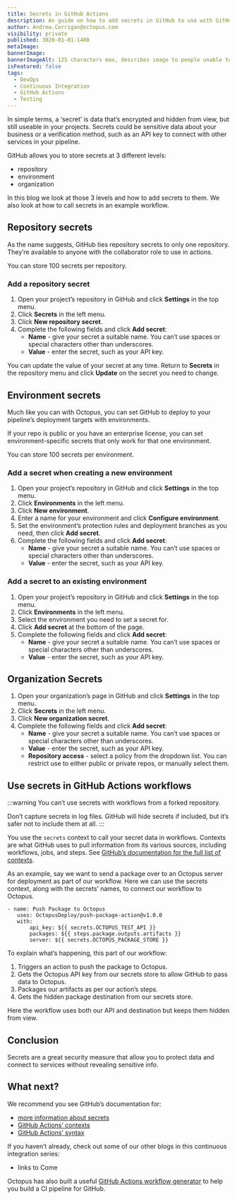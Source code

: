 ```yaml
---
title: Secrets in GitHub Actions
description: An guide on how to add secrets in GitHub to use with GitHub Actions, plus how to call them in workflows.
author: Andrew.Corrigan@octopus.com
visibility: private
published: 3020-01-01-1400
metaImage: 
bannerImage: 
bannerImageAlt: 125 characters max, describes image to people unable to see it.
isFeatured: false
tags:
  - DevOps
  - Continuous Integration
  - GitHub Actions
  - Testing
---
```


In simple terms, a ‘secret’ is data that’s encrypted and hidden from view, but still useable in your projects. Secrets could be sensitive data about your business or a verification method, such as an API key to connect with other services in your pipeline.

GitHub allows you to store secrets at 3 different levels:

- repository
- environment
- organization

In this blog we look at those 3 levels and how to add secrets to them. We also look at how to call secrets in an example workflow.

## Repository secrets

As the name suggests, GitHub ties repository secrets to only one repository. They’re available to anyone with the collaborator role to use in actions.

You can store 100 secrets per repository.

### Add a repository secret

1. Open your project’s repository in GitHub and click **Settings** in the top menu.
1. Click **Secrets** in the left menu.
1. Click **New repository secret**.
1. Complete the following fields and click **Add secret**:
   - **Name** - give your secret a suitable name. You can’t use spaces or special characters other than underscores.
   - **Value** - enter the secret, such as your API key.

You can update the value of your secret at any time. Return to **Secrets** in the repository menu and click **Update** on the secret you need to change.

## Environment secrets

Much like you can with Octopus, you can set GitHub to deploy to your pipeline’s deployment targets with environments.

If your repo is public or you have an enterprise license, you can set environment-specific secrets that only work for that one environment.

You can store 100 secrets per environment.

### Add a secret when creating a new environment

1. Open your project’s repository in GitHub and click **Settings** in the top menu.
1. Click **Environments** in the left menu.
1. Click **New environment**.
1. Enter a name for your environment and click **Configure environment**.
1. Set the environment’s protection rules and deployment branches as you need, then click **Add secret**.
1. Complete the following fields and click **Add secret**:
   - **Name** - give your secret a suitable name. You can’t use spaces or special characters other than underscores.
   - **Value** - enter the secret, such as your API key.

### Add a secret to an existing environment

1. Open your project’s repository in GitHub and click **Settings** in the top menu.
1. Click **Environments** in the left menu.
1. Select the environment you need to set a secret for.
1. Click **Add secret** at the bottom of the page.
1. Complete the following fields and click **Add secret**:
   - **Name** - give your secret a suitable name. You can’t use spaces or special characters other than underscores.
   - **Value** - enter the secret, such as your API key.

## Organization Secrets

1. Open your organization’s page in GitHub and click **Settings** in the top menu.
1. Click **Secrets** in the left menu.
1. Click **New organization secret**.
1. Complete the following fields and click **Add secret**:
   - **Name** - give your secret a suitable name. You can’t use spaces or special characters other than underscores.
   - **Value** - enter the secret, such as your API key.
   - **Repository access** - select a policy from the dropdown list. You can restrict use to either public or private repos, or manually select them.

## Use secrets in GitHub Actions workflows

:::warning
You can’t use secrets with workflows from a forked repository.

Don’t capture secrets in log files. GitHub will hide secrets if included, but it’s safer not to include them at all.
:::

You use the `secrets` context to call your secret data in workflows. Contexts are what GitHub uses to pull information from its various sources, including workflows, jobs, and steps. See [GitHub’s documentation for the full list of contexts](https://docs.github.com/en/actions/learn-github-actions/contexts).

As an example, say we want to send a package over to an Octopus server for deployment as part of our workflow. Here we can use the secrets context, along with the secrets’ names, to connect our workflow to Octopus.

```
- name: Push Package to Octopus
   uses: OctopusDeploy/push-package-action@v1.0.0
   with:
       api_key: ${{ secrets.OCTOPUS_TEST_API }}
       packages: ${{ steps.package.outputs.artifacts }}
       server: ${{ secrets.OCTOPUS_PACKAGE_STORE }}
```

To explain what’s happening, this part of our workflow:

1. Triggers an action to push the package to Octopus.
1. Gets the Octopus API key from our secrets store to allow GitHub to pass data to Octopus.
1. Packages our artifacts as per our action’s steps.
1. Gets the hidden package destination from our secrets store.

Here the workflow uses both our API and destination but keeps them hidden from view.

## Conclusion

Secrets are a great security measure that allow you to protect data and connect to services without revealing sensitive info.

## What next?

We recommend you see GitHub’s documentation for:

- [more information about secrets](https://docs.github.com/en/actions/security-guides/encrypted-secrets#reviewing-access-to-organization-level-secrets)
- [GitHub Actions’ contexts](https://docs.github.com/en/actions/learn-github-actions/contexts)
- [GitHub Actions’ syntax](https://docs.github.com/en/actions/learn-github-actions/workflow-syntax-for-github-actions#jobsjob_idstepsenv)

If you haven’t already, check out some of our other blogs in this continuous integration series:

- links to Come

Octopus has also built a useful [GitHub Actions workflow generator](https://githubactionworkflows.com/) to help you build a CI pipeline for GitHub.